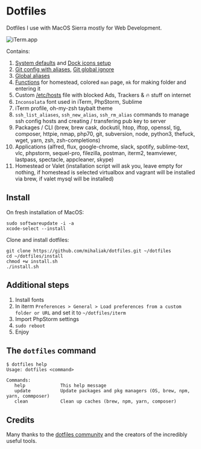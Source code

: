 # Dotfiles
Dotfiles I use with MacOS Sierra mostly for Web Development.

![iTerm.app](https://raw.github.com/mihaliak/dotfiles/master/iterm/screenshot.png)

Contains:
  1. [System defaults](https://github.com/mihaliak/dotfiles/blob/master/macos/defaults.sh) and [Dock icons setup](https://github.com/mihaliak/dotfiles/blob/master/macos/dock.sh) 
  2. [Git config with aliases](https://github.com/mihaliak/dotfiles/blob/master/dots/.gitconfig), [Git global ignore](https://github.com/mihaliak/dotfiles/blob/master/dots/.gitignore_global)
  3. [Global aliases](https://github.com/mihaliak/dotfiles/blob/master/dots/.aliases) 
  4. [Functions](https://github.com/mihaliak/dotfiles/blob/master/dots/.functions) for homestead, colored `man` page, `mk` for making folder and entering it
  5. Custom [/etc/hosts](https://github.com/mihaliak/dotfiles/blob/master/etc/hosts) file with blocked Ads, Trackers & 🔥 stuff on internet
  6. `Inconsolata` font used in iTerm, PhpStorm, Sublime
  7. iTerm profile, oh-my-zsh taybalt theme
  8. `ssh_list_aliases`, `ssh_new_alias`, `ssh_rm_alias` commands to manage ssh config hosts and creating / transfering pub key to server
  9. Packages / CLI (brew, brew cask, dockutil, htop, iftop, openssl, tig, composer, httpie, nmap, php70, git, subversion, node, python3, thefuck, wget, yarn, zsh, zsh-completions)
  10. Applications (alfred, flux, google-chrome, slack, spotify, sublime-text, vlc, phpstorm, sequel-pro, filezilla, postman, iterm2, teamviewer, lastpass, spectacle, appcleaner, skype)
  11. Homestead or Valet (installation script will ask you, leave empty for nothing, if homestead is selected virtualbox and vagrant will be installed via brew, if valet mysql will be installed)
## Install

On fresh installation of MacOS:

    sudo softwareupdate -i -a
    xcode-select --install

Clone and install dotfiles:
	
    git clone https://github.com/mihaliak/dotfiles.git ~/dotfiles
    cd ~/dotfiles/install
    chmod +w install.sh
    ./install.sh

## Additional steps

1. Install fonts
2. In iterm `Preferences > General > Load preferences from a custom folder or URL` and set it to `~/dotfiles/iterm`
3. Import PhpStorm settings
4. `sudo reboot`
5. Enjoy

## The `dotfiles` command

    $ dotfiles help
    Usage: dotfiles <command>

    Commands:
       help             This help message
       update           Update packages and pkg managers (OS, brew, npm, yarn, commposer)
       clean            Clean up caches (brew, npm, yarn, composer)

## Credits

Many thanks to the [dotfiles community](http://dotfiles.github.io/) and the creators of the incredibly useful tools.
